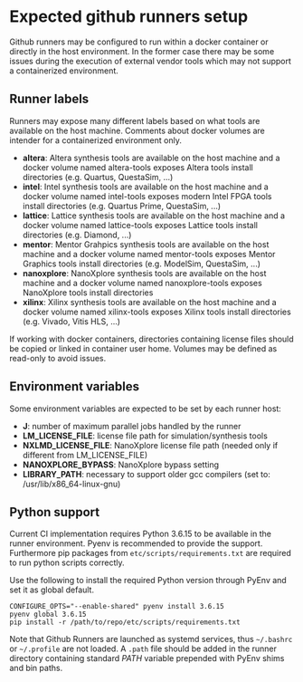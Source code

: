 # Expected github runners setup

Github runners may be configured to run within a docker container or directly in the host environment. In the former case there may be some issues during the execution of external vendor tools which may not support a containerized environment.

## Runner labels
Runners may expose many different labels based on what tools are available on the host machine. Comments about docker volumes are intender for a containerized environment only.

- **altera**: Altera synthesis tools are available on the host machine and a docker volume named altera-tools exposes Altera tools install directories (e.g. Quartus, QuestaSim, ...) 
- **intel**: Intel synthesis tools are available on the host machine and a docker volume named intel-tools exposes modern Intel FPGA tools install directories (e.g. Quartus Prime, QuestaSim, ...)
- **lattice**: Lattice synthesis tools are available on the host machine and a docker volume named lattice-tools exposes Lattice tools install directories (e.g. Diamond, ...)
- **mentor**: Mentor Grahpics synthesis tools are available on the host machine and a docker volume named mentor-tools exposes Mentor Graphics tools install directories (e.g. ModelSim, QuestaSim, ...)
- **nanoxplore**: NanoXplore synthesis tools are available on the host machine and a docker volume named nanoxplore-tools exposes NanoXplore tools install directories
- **xilinx**: Xilinx synthesis tools are available on the host machine and a docker volume named xilinx-tools exposes Xilinx tools install directories (e.g. Vivado, Vitis HLS, ...)

If working with docker containers, directories containing license files should be copied or linked in container user home. Volumes may be defined as read-only to avoid issues.

## Environment variables
Some environment variables are expected to be set by each runner host:

- **J**: number of maximum parallel jobs handled by the runner
- **LM_LICENSE_FILE**: license file path for simulation/synthesis tools
- **NXLMD_LICENSE_FILE**: NanoXplore license file path (needed only if different from LM_LICENSE_FILE)
- **NANOXPLORE_BYPASS**: NanoXplore bypass setting
- **LIBRARY_PATH**: necessary to support older gcc compilers (set to: /usr/lib/x86_64-linux-gnu)

## Python support
Current CI implementation requires Python 3.6.15 to be available in the runner environment. Pyenv is recommended to provide the support.
Furthermore pip packages from `etc/scripts/requirements.txt` are required to run python scripts correctly.

Use the following to install the required Python version through PyEnv and set it as global default.

```
CONFIGURE_OPTS="--enable-shared" pyenv install 3.6.15
pyenv global 3.6.15
pip install -r /path/to/repo/etc/scripts/requirements.txt
```

Note that Github Runners are launched as systemd services, thus `~/.bashrc` or `~/.profile` are not loaded.
A `.path` file should be added in the runner directory containing standard _PATH_ variable prepended with PyEnv shims and bin paths.
